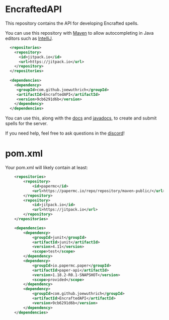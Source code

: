 # EncraftedAPI
This repository contains the API for developing Encrafted spells.

You can use this repository with [Maven](https://www.jetbrains.com/idea/guide/tutorials/working-with-maven/creating-a-project/) to allow autocompleting in Java editors such as [IntelliJ](https://www.jetbrains.com/idea/download/#section=windows).

```xml
  <repositories>
    <repository>
      <id>jitpack.io</id>
      <url>https://jitpack.io</url>
    </repository>
  </repositories>
  
  <dependencies>
    <dependency>
     <groupId>com.github.joewuthrich</groupId>
     <artifactId>EncraftedAPI</artifactId>
     <version>9cb6291d6b</version>
    </dependency>
  </dependencies>
```

You can use this, along with the [docs](https://javadocs.encrafted.net) and [javadocs](https://javadocs.encrafted.net), to create and submit spells for the server.

If you need help, feel free to ask questions in the [discord](https://discord.encrafted.net)!

# pom.xml
Your pom.xml will likely contain at least:
```xml
    <repositories>
        <repository>
            <id>papermc</id>
            <url>https://papermc.io/repo/repository/maven-public/</url>
        </repository>
        <repository>
            <id>jitpack.io</id>
            <url>https://jitpack.io</url>
        </repository>
    </repositories>

    <dependencies>
        <dependency>
            <groupId>junit</groupId>
            <artifactId>junit</artifactId>
            <version>4.11</version>
            <scope>test</scope>
        </dependency>
        <dependency>
            <groupId>io.papermc.paper</groupId>
            <artifactId>paper-api</artifactId>
            <version>1.18.2-R0.1-SNAPSHOT</version>
            <scope>provided</scope>
        </dependency>
        <dependency>
            <groupId>com.github.joewuthrich</groupId>
            <artifactId>EncraftedAPI</artifactId>
            <version>9cb6291d6b</version>
        </dependency>
    </dependencies>
```
